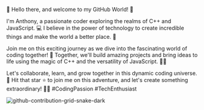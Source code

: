 👋 Hello there, and welcome to my GitHub World! 🌟

I'm Anthony, a passionate coder exploring the realms of C++ and JavaScript. 💻 I believe in the power of technology to create incredible things and make the world a better place. 🚀

Join me on this exciting journey as we dive into the fascinating world of coding together! 🚀 Together, we'll build amazing projects and bring ideas to life using the magic of C++ and the versatility of JavaScript. 🌠✨

Let's collaborate, learn, and grow together in this dynamic coding universe. 🌌 Hit that star ⭐️ to join me on this adventure, and let's create something extraordinary! 🌟🚀 #CodingPassion #TechEnthusiast
<!---
Zeretsu/Zeretsu is a ✨ special ✨ repository because its `README.md` (this file) appears on your GitHub profile.
You can click the Preview link to take a look at your changes.
--->
![github-contribution-grid-snake-dark](https://github.com/Zeretsu/Zeretsu/assets/131717260/b23e6fc9-d393-40b3-9667-2519d961a499)

